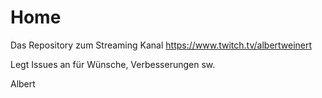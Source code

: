 # Home

Das Repository zum Streaming Kanal https://www.twitch.tv/albertweinert

Legt Issues an für Wünsche, Verbesserungen sw.

Albert

